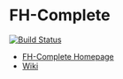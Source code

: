 # FH-Complete

[![Build Status](http://phpci.fhcomplete.org/build-status/image/1)](http://phpci.fhcomplete.org/project/view/1)

* [FH-Complete Homepage](http://www.fhcomplete.org)
* [Wiki](http://fhcomplete.technikum-wien.at/dokuwiki/)

